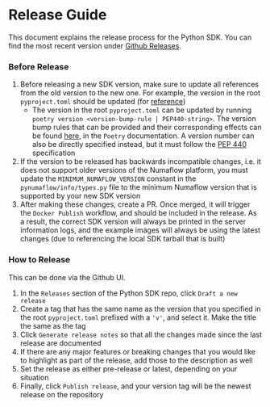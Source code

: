 # Release Guide

This document explains the release process for the Python SDK. You can find the most recent version under [Github Releases](https://github.com/numaproj/numaflow-python/releases).

### Before Release

1. Before releasing a new SDK version, make sure to update all references from the old version to the new one. For example,
the version in the root `pyproject.toml` should be updated (for [reference](https://github.com/numaproj/numaflow-python/commit/6a720e7c56121a45b94aa929c6b720312dd9340a))
   - The version in the root `pyproject.toml` 
   can be updated by running `poetry version <version-bump-rule | PEP440-string>`. The version bump rules that can be provided and their corresponding effects can be found [here](https://python-poetry.org/docs/cli/#version),
   in the `Poetry` documentation. A version number can also be directly specified instead, but it must follow the [PEP 440](https://peps.python.org/pep-0440/) specification
2. If the version to be released has backwards incompatible changes, i.e. it does not support older versions of the Numaflow platform,
you must update the `MINIMUM_NUMAFLOW_VERSION` constant in the `pynumaflow/info/types.py` file to the minimum Numaflow version that is supported by your new SDK version
3. After making these changes, create a PR. Once merged, it will trigger the `Docker Publish` workflow, and should be included in the release.
As a result, the correct SDK version will always be printed in the server information logs, and
the example images will always be using the latest changes (due to referencing the local SDK tarball that is built)

### How to Release

This can be done via the Github UI. 
1. In the `Releases` section of the Python SDK repo, click `Draft a new release`
2. Create a tag that has the same name as the version that you specified in the root 
`pyproject.toml` prefixed with a `'v'`, and select it. Make the title the same as the tag 
3. Click `Generate release notes` so that 
all the changes made since the last release are documented
4. If there are any major features or breaking changes that you would like to highlight as part of the release, 
add those to the description as well
5. Set the release as either pre-release or latest, depending on your situation
6. Finally, click `Publish release`, and your version tag will be the newest release on the repository
